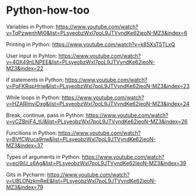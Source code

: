 # Python-how-too
  Variables in Python: https://www.youtube.com/watch?v=TqPzwenhMj0&list=PLsyeobzWxl7poL9JTVyndKe62ieoN-MZ3&index=6
  
  Printing in Python: https://www.youtube.com/watch?v=k8SXsT5TLxQ
  
  User input in Pyhton: https://www.youtube.com/watch?v=4OX49nLNPEE&list=PLsyeobzWxl7poL9JTVyndKe62ieoN-MZ3&index=22
  
  If statements in Python: https://www.youtube.com/watch?v=PqFKRqpHrjw&list=PLsyeobzWxl7poL9JTVyndKe62ieoN-MZ3&index=23
  
  While loops in Python: https://www.youtube.com/watch?v=HZARImviDxg&list=PLsyeobzWxl7poL9JTVyndKe62ieoN-MZ3&index=24   
  
  Break, continue, pass in Python: https://www.youtube.com/watch?v=yCZBnjF4_tU&list=PLsyeobzWxl7poL9JTVyndKe62ieoN-MZ3&index=26
  
  Funcitions in Python: https://www.youtube.com/watch?v=BVfCWuca9nw&list=PLsyeobzWxl7poL9JTVyndKe62ieoN-MZ3&index=37
  
  Types of arguments in Python: https://www.youtube.com/watch?v=eci9iU_s6Ag&list=PLsyeobzWxl7poL9JTVyndKe62ieoN-MZ3&index=39
  
  Gits in Pycharm: https://www.youtube.com/watch?v=UBLONzkmReE&list=PLsyeobzWxl7poL9JTVyndKe62ieoN-MZ3&index=79
